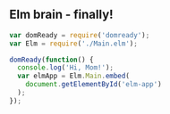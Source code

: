 ## Elm brain - finally!

```js
var domReady = require('domready');
var Elm = require('./Main.elm');

domReady(function() {
  console.log('Hi, Mom!');
  var elmApp = Elm.Main.embed(
    document.getElementById('elm-app')
  );
});
```
